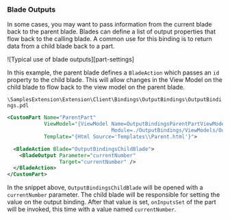 
<a name="blade-outputs"></a>
### Blade Outputs

In some cases, you may want to pass information from the current blade back to the parent blade. Blades can define a list of output properties that flow back to the calling blade. A common use for this binding is to return data from a child blade back to a part.

![Typical use of blade outputs][part-settings]

In this example, the parent blade defines a `BladeAction` which passes an `id` property to the child blade. This will allow changes in the View Model on the child blade to flow back to the view model on the parent blade.

`\SamplesExtension\Extension\Client\Bindings\OutputBindings\OutputBindings.pdl`

```xml
<CustomPart Name="ParentPart"
            ViewModel="{ViewModel Name=OutputBindingsParentPartViewModel,
                                  Module=./OutputBindings/ViewModels/OutputBindingsViewModels}"
            Template="{Html Source='Templates\\Parent.html'}">

  <BladeAction Blade="OutputBindingsChildBlade">
    <BladeOutput Parameter="currentNumber"
                 Target="currentNumber" />
  </BladeAction>
</CustomPart>
```

In the snippet above, `OutputBindingsChildBlade` will be opened with a `currentNumber` parameter.  The child blade will be responsible for setting the value on the output binding.  After that value is set, `onInputsSet` of the part will be invoked, this time with a value named `currentNumber`.



